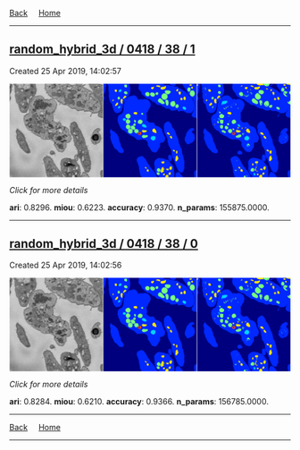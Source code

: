 
[Back](..)&nbsp;&nbsp;&nbsp;&nbsp;&nbsp;[Home](https://leapmanlab.github.io/snapshots)

---

<div class="summary"><a href="1"><h2>random_hybrid_3d / 0418 / 38 / 1</h2></a><p>Created 25 Apr 2019, 14:02:57
</p><a href="1"><img src="1/media/summary.png" align="center"></a><p>
<i>Click for more details</i>
</p></div>

**ari**: 0.8296. **miou**: 0.6223. **accuracy**: 0.9370. **n_params**: 155875.0000. 

---

<div class="summary"><a href="0"><h2>random_hybrid_3d / 0418 / 38 / 0</h2></a><p>Created 25 Apr 2019, 14:02:56
</p><a href="0"><img src="0/media/summary.png" align="center"></a><p>
<i>Click for more details</i>
</p></div>

**ari**: 0.8284. **miou**: 0.6210. **accuracy**: 0.9366. **n_params**: 156785.0000. 

---

[Back](..)&nbsp;&nbsp;&nbsp;&nbsp;&nbsp;[Home](https://leapmanlab.github.io/snapshots)

---